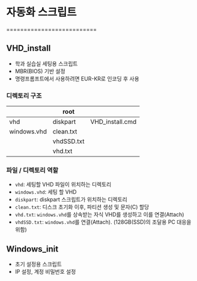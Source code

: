 # 자동화 스크립트
==========================

## VHD_install
* 학과 실습실 세팅용 스크립트
* MBR(BIOS) 기반 설정
* 명령프롬프트에서 사용하려면 EUR-KR로 인코딩 후 사용

### 디렉토리 구조
| | root | |
|-|-|-|
| vhd | diskpart | VHD_install.cmd |
| windows.vhd | clean.txt | |
| | vhdSSD.txt | |
| | vhd.txt | |

### 파일 / 디렉토리 역할
* `vhd`: 세팅할 VHD 파일이 위치하는 디렉토리
* `windows.vhd`: 세팅 할 VHD
* `diskpart`: diskpart 스크립트가 위치하는 디렉토리
* `clean.txt`: 디스크 초기화 이후, 파티션 생성 및 문자(C) 할당
* `vhd.txt`: `windows.vhd`를 상속받는 자식 VHD를 생성하고 이를 연결(Attach)
* `vhdSSD.txt`: `windows.vhd`를 연결(Attach). (128GB(SSD)의 조달용 PC 대응을 위함)

## Windows_init
* 초기 설정용 스크립트
* IP 설정, 계정 비밀번호 설정